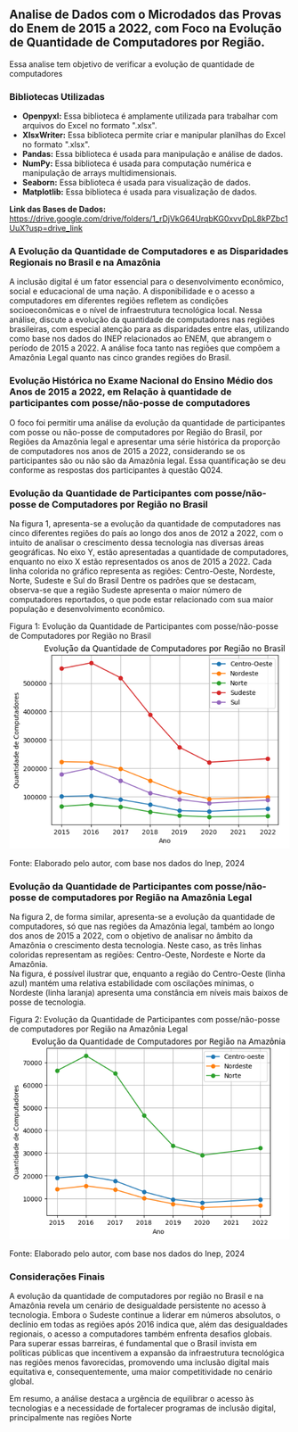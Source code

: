 ## Analise de Dados com o Microdados das Provas do Enem de 2015 a 2022, com Foco na Evolução de Quantidade de Computadores por Região.
Essa analise tem objetivo de verificar a evolução de quantidade de computadores

### Bibliotecas Utilizadas

* **Openpyxl:** Essa biblioteca é amplamente utilizada para trabalhar com arquivos do Excel no formato ".xlsx".
* **XlsxWriter:** Essa biblioteca permite criar e manipular planilhas do Excel no formato ".xlsx".
* **Pandas:** Essa biblioteca é usada para manipulação e análise de dados.
* **NumPy:** Essa biblioteca é usada para computação numérica e manipulação de arrays multidimensionais.
* **Seaborn:** Essa biblioteca é usada para visualização de dados.
* **Matplotlib:** Essa biblioteca é usada para visualização de dados.

**Link das Bases de Dados:** https://drive.google.com/drive/folders/1_rDjVkG64UrqbKG0xvvDpL8kPZbc1UuX?usp=drive_link

### A Evolução da Quantidade de Computadores e as Disparidades Regionais no Brasil e na Amazônia
A inclusão digital é um fator essencial para o desenvolvimento econômico, social e educacional de uma nação. A disponibilidade e o acesso a computadores em diferentes regiões refletem as condições socioeconômicas e o nível de infraestrutura tecnológica local. Nessa análise, discute a evolução da quantidade de computadores nas regiões brasileiras, com especial atenção para as disparidades entre elas, utilizando como base nos dados do INEP relacionados ao ENEM, que abrangem o período de 2015 a 2022. A análise foca tanto nas regiões que compõem a Amazônia Legal quanto nas cinco grandes regiões do Brasil.

 ### Evolução Histórica no Exame Nacional do Ensino Médio dos Anos de 2015 a 2022, em Relação à quantidade de participantes com posse/não-posse de computadores
O foco foi permitir uma análise da evolução da quantidade de participantes com posse ou não-posse de computadores por Região do Brasil, por Regiões da Amazônia legal e apresentar uma série histórica da proporção de computadores nos anos de 2015 a 2022, considerando se os participantes são ou não são da Amazônia legal. Essa quantificação se deu conforme as respostas dos participantes à questão Q024.

### Evolução da Quantidade de Participantes com posse/não-posse de Computadores por Região no Brasil
Na figura 1, apresenta-se a evolução da quantidade de computadores nas cinco diferentes regiões do país ao longo dos anos de 2012 a 2022, com o intuito de analisar o crescimento dessa tecnologia nas diversas áreas geográficas.  No eixo Y, estão apresentadas a quantidade de computadores, enquanto no eixo X estão representados os anos de 2015 a 2022. Cada linha colorida no gráfico representa as regiões: Centro-Oeste, Nordeste, Norte, Sudeste e Sul do Brasil
Dentre os padrões que se destacam, observa-se que a região Sudeste apresenta o maior número de computadores reportados, o que pode estar relacionado com sua maior população e desenvolvimento econômico. 

Figura 1: Evolução da Quantidade de Participantes com posse/não-posse de Computadores por Região no Brasil
![Brasil](<Resultados/Evolução da Quantidade de Computadores por Região no Brasil.png>)

Fonte: Elaborado pelo autor, com base nos dados do Inep, 2024

### Evolução da Quantidade de Participantes com posse/não-posse de computadores por Região na Amazônia Legal
Na figura 2, de forma similar, apresenta-se a evolução da quantidade de computadores, só que nas regiões da Amazônia legal,  também ao longo dos anos de 2015 a 2022, com o objetivo de analisar no âmbito da Amazônia o crescimento desta tecnologia.   Neste caso, as três  linhas coloridas representam as regiões: Centro-Oeste, Nordeste e Norte da Amazônia.  
Na figura, é possível ilustrar que, enquanto a região do Centro-Oeste (linha azul) mantém uma relativa estabilidade com oscilações mínimas, o Nordeste (linha laranja) apresenta uma constância em níveis mais baixos de posse de tecnologia.

Figura 2: Evolução da Quantidade de Participantes com posse/não-posse de computadores por Região na Amazônia Legal
![Amazonia](<Resultados/Evolução da Quantidade de Computadores por Região na Amazônia.png>)

Fonte: Elaborado pelo autor, com base nos dados do Inep, 2024

### Considerações Finais
A evolução da quantidade de computadores por região no Brasil e na Amazônia revela um cenário de desigualdade persistente no acesso à tecnologia. Embora o Sudeste continue a liderar em números absolutos, o declínio em todas as regiões após 2016 indica que, além das desigualdades regionais, o acesso a computadores também enfrenta desafios globais. Para superar essas barreiras, é fundamental que o Brasil invista em políticas públicas que incentivem a expansão da infraestrutura tecnológica nas regiões menos favorecidas, promovendo uma inclusão digital mais equitativa e, consequentemente, uma maior competitividade no cenário global.

Em resumo, a análise destaca a urgência de equilibrar o acesso às tecnologias e a necessidade de fortalecer programas de inclusão digital, principalmente nas regiões Norte
